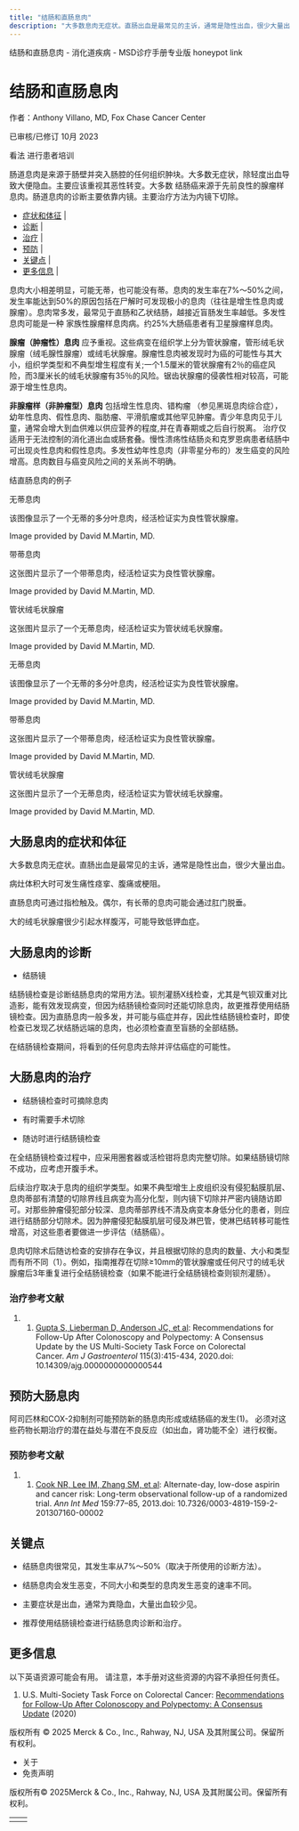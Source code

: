 ```yaml
---
title: "结肠和直肠息肉"
description: "大多数息肉无症状。直肠出血是最常见的主诉，通常是隐性出血，很少大量出血。"
---
```


﻿结肠和直肠息肉 \- 消化道疾病 \- MSD诊疗手册专业版 honeypot link

# 结肠和直肠息肉

作者：Anthony Villano, MD, Fox Chase Cancer Center

已审核/已修订 10月 2023

看法 进行患者培训

肠道息肉是来源于肠壁并突入肠腔的任何组织肿块。大多数无症状，除轻度出血导致大便隐血。主要应该重视其恶性转变。大多数 结肠癌来源于先前良性的腺瘤样息肉。肠道息肉的诊断主要依靠内镜。主要治疗方法为内镜下切除。

- [症状和体征](#症状和体征_v29280412_zh) \|
- [诊断](#诊断_v29280415_zh) \|
- [治疗](#治疗_v29280421_zh) \|
- [预防](#预防_v29280435_zh) \|
- [关键点](#关键点_v29280446_zh) \|
- [更多信息](#更多信息_v29280463_zh) \|

息肉大小相差明显，可能无蒂，也可能没有蒂。息肉的发生率在7%～50%之间，发生率能达到50%的原因包括在尸解时可发现极小的息肉（往往是增生性息肉或腺瘤）。息肉常多发，最常见于直肠和乙状结肠，越接近盲肠发生率越低。多发性息肉可能是一种 家族性腺瘤样息肉病。约25%大肠癌患者有卫星腺瘤样息肉。

**腺瘤（肿瘤性）息肉** 应予重视。这些病变在组织学上分为管状腺瘤，管形绒毛状腺瘤（绒毛腺性腺瘤）或绒毛状腺瘤。腺瘤性息肉被发现时为癌的可能性与其大小，组织学类型和不典型增生程度有关;一个1.5厘米的管状腺瘤有2％的癌症风险，而3厘米长的绒毛状腺瘤有35％的风险。锯齿状腺瘤的侵袭性相对较高，可能源于增生性息肉。

**非腺瘤样（非肿瘤型）息肉** 包括增生性息肉、错构瘤 （参见黑斑息肉综合症）， 幼年性息肉、假性息肉、脂肪瘤、平滑肌瘤或其他罕见肿瘤。青少年息肉见于儿童，通常会增大到血供难以供应营养的程度,并在青春期或之后自行脱离。 治疗仅适用于无法控制的消化道出血或肠套叠。慢性溃疡性结肠炎和克罗恩病患者结肠中可出现炎性息肉和假性息肉。多发性幼年性息肉（非零星分布的）发生癌变的风险增高。息肉数目与癌变风险之间的关系尚不明确。

结直肠息肉的例子



无蒂息肉

该图像显示了一个无蒂的多分叶息肉，经活检证实为良性管状腺瘤。

Image provided by David M.Martin, MD.



带蒂息肉

这张图片显示了一个带蒂息肉，经活检证实为良性管状腺瘤。

Image provided by David M.Martin, MD.



管状绒毛状腺瘤

这张图片显示了一个无蒂息肉，经活检证实为管状绒毛状腺瘤。

Image provided by David M.Martin, MD.



无蒂息肉

该图像显示了一个无蒂的多分叶息肉，经活检证实为良性管状腺瘤。

Image provided by David M.Martin, MD.



带蒂息肉

这张图片显示了一个带蒂息肉，经活检证实为良性管状腺瘤。

Image provided by David M.Martin, MD.



管状绒毛状腺瘤

这张图片显示了一个无蒂息肉，经活检证实为管状绒毛状腺瘤。

Image provided by David M.Martin, MD.

## 大肠息肉的症状和体征

大多数息肉无症状。直肠出血是最常见的主诉，通常是隐性出血，很少大量出血。

病灶体积大时可发生痛性痉挛、腹痛或梗阻。

直肠息肉可通过指检触及。偶尔，有长蒂的息肉可能会通过肛门脱垂。

大的绒毛状腺瘤很少引起水样腹泻，可能导致低钾血症。

## 大肠息肉的诊断

- 结肠镜


结肠镜检查是诊断结肠息肉的常用方法。钡剂灌肠X线检查，尤其是气钡双重对比造影，能有效发现病变，但因为结肠镜检查同时还能切除息肉，故更推荐使用结肠镜检查。因为直肠息肉一般多发，并可能与癌症并存，因此性结肠镜检查时，即使检查已发现乙状结肠远端的息肉，也必须检查直至盲肠的全部结肠。

在结肠镜检查期间，将看到的任何息肉去除并评估癌症的可能性。

## 大肠息肉的治疗

- 结肠镜检查时可摘除息肉

- 有时需要手术切除

- 随访时进行结肠镜检查


在全结肠镜检查过程中，应采用圈套器或活检钳将息肉完整切除。如果结肠镜切除不成功，应考虑开腹手术。

后续治疗取决于息肉的组织学类型。如果不典型增生上皮组织没有侵犯黏膜肌层、息肉蒂部有清楚的切除界线且病变为高分化型，则内镜下切除并严密内镜随访即可。对那些肿瘤侵犯部分较深、息肉蒂部界线不清及病变本身低分化的患者，则应进行结肠部分切除术。因为肿瘤侵犯黏膜肌层可侵及淋巴管，使淋巴结转移可能性增高，对这些患者要做进一步评估（结肠癌）。

息肉切除术后随访检查的安排存在争议，并且根据切除的息肉的数量、大小和类型而有所不同（1）。例如，指南推荐在切除≥10mm的管状腺瘤或任何尺寸的绒毛状腺瘤后3年重复进行全结肠镜检查（如果不能进行全结肠镜检查则钡剂灌肠）。

### 治疗参考文献

1. 1. [Gupta S, Lieberman D, Anderson JC, et al](https://www.ncbi.nlm.nih.gov/pmc/articles/PMC7393611/): Recommendations for Follow-Up After Colonoscopy and Polypectomy: A Consensus Update by the US Multi-Society Task Force on Colorectal Cancer. _Am J Gastroenterol_ 115(3):415-434, 2020.doi: 10.14309/ajg.0000000000000544


## 预防大肠息肉

阿司匹林和COX-2抑制剂可能预防新的肠息肉形成或结肠癌的发生(1)。 必须对这些药物长期治疗的潜在益处与潜在不良反应（如出血，肾功能不全）进行权衡。

### 预防参考文献

1. 1. [Cook NR, Lee IM, Zhang SM, et al](https://www.ncbi.nlm.nih.gov/pmc/articles/PMC3713531/): Alternate-day, low-dose aspirin and cancer risk: Long-term observational follow-up of a randomized trial. _Ann Int Med_ 159:77–85, 2013.doi: 10.7326/0003-4819-159-2-201307160-00002


## 关键点

- 结肠息肉很常见，其发生率从7%～50%（取决于所使用的诊断方法）。

- 结肠息肉会发生恶变，不同大小和类型的息肉发生恶变的速率不同。

- 主要症状是出血，通常为粪隐血，大量出血较少见。

- 推荐使用结肠镜检查进行结肠息肉诊断和治疗。


## 更多信息

以下英语资源可能会有用。 请注意，本手册对这些资源的内容不承担任何责任。

1. U.S. Multi-Society Task Force on Colorectal Cancer: [Recommendations for Follow-Up After Colonoscopy and Polypectomy: A Consensus Update](https://www.ncbi.nlm.nih.gov/pmc/articles/PMC7393611/) (2020)




版权所有 © 2025
Merck & Co., Inc., Rahway, NJ, USA 及其附属公司。保留所有权利。

- 关于
- 免责声明

版权所有© 2025Merck & Co., Inc., Rahway, NJ, USA 及其附属公司。保留所有权利。

|     |     |
| --- | --- |
|  |  |